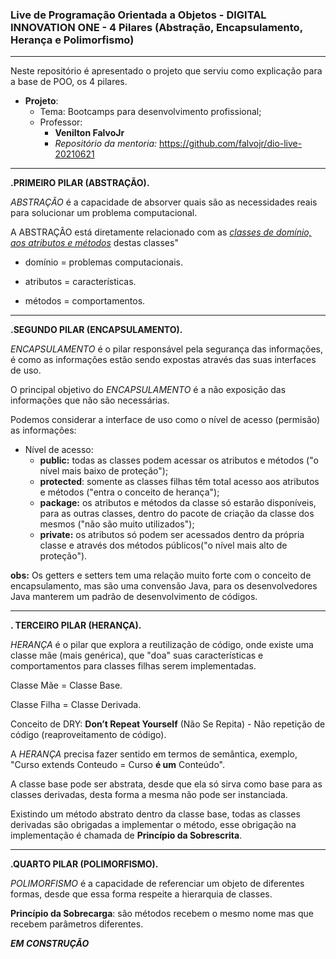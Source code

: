 ### Live de Programação Orientada a Objetos - DIGITAL INNOVATION ONE - 4 Pilares (Abstração, Encapsulamento, Herança e Polimorfismo)

__________

Neste repositório é apresentado o projeto que serviu como explicação para a base de POO, os 4 pilares.

- **Projeto**:
  - Tema: Bootcamps para desenvolvimento profissional;
  - Professor:
    - **Venilton FalvoJr**
    - *Repositório da mentoria:* https://github.com/falvojr/dio-live-20210621



-------------------

**.PRIMEIRO PILAR (ABSTRAÇÃO).**

*ABSTRAÇÃO* é a capacidade de absorver quais são as necessidades reais para solucionar um problema computacional. 

A ABSTRAÇÃO está diretamente relacionado com as <u>*classes de domínio, aos atributos e métodos*</u> destas classes"

- domínio = problemas computacionais.

- atributos = características.

- métodos = comportamentos.

  

-----------------



**.SEGUNDO PILAR (ENCAPSULAMENTO).**

*ENCAPSULAMENTO* é o pilar responsável pela segurança das informações, é como as informações estão sendo expostas através das suas interfaces de uso.

O principal objetivo do *ENCAPSULAMENTO* é a não exposição das informações que não são necessárias.



Podemos considerar a interface de uso como o nível de acesso (permisão) as informações:

- Nível de acesso:
  - **public:** todas as classes podem acessar os atributos e métodos ("o nível mais baixo de proteção");
  - **protected**: somente as classes filhas têm total acesso aos atributos e métodos ("entra o conceito de herança");
  - **package:** os atributos e métodos da classe só estarão disponíveis, para as outras classes, dentro do pacote de criação da classe dos mesmos ("não são muito utilizados"); 
  - **private:** os atributos só podem ser acessados dentro da própria classe e através dos métodos públicos("o nível mais alto de proteção").



**obs:** Os getters e setters tem uma relação muito forte com o conceito de encapsulamento, mas são uma convensão Java, para os desenvolvedores Java manterem um padrão de desenvolvimento de códigos.



--------------



**. TERCEIRO PILAR (HERANÇA).**

*HERANÇA* é o pilar que explora a reutilização de código, onde existe uma classe mãe (mais genérica), que "doa" suas características  e comportamentos para classes filhas serem implementadas.

Classe Mãe = Classe Base.

Classe Filha = Classe Derivada.

Conceito de DRY: **Don’t Repeat Yourself** (Não Se Repita) - Não repetição de código (reaproveitamento de código).

A *HERANÇA* precisa fazer sentido em termos de semântica, exemplo, "Curso extends Conteudo = Curso **é um** Conteúdo".

A classe base pode ser abstrata, desde que ela só sirva como base para as classes derivadas, desta forma a mesma não pode ser instanciada.

Existindo um método abstrato dentro da classe base, todas as classes derivadas são obrigadas a implementar o método, esse obrigação na implementação é chamada de **Princípio da Sobrescrita**.



________________________



**.QUARTO PILAR (POLIMORFISMO).**

*POLIMORFISMO* é a capacidade de referenciar um objeto de diferentes formas, desde que essa forma respeite a hierarquia de classes.

**Princípio da Sobrecarga**: são métodos recebem o mesmo nome mas que recebem parâmetros diferentes. 





***EM CONSTRUÇÃO***

